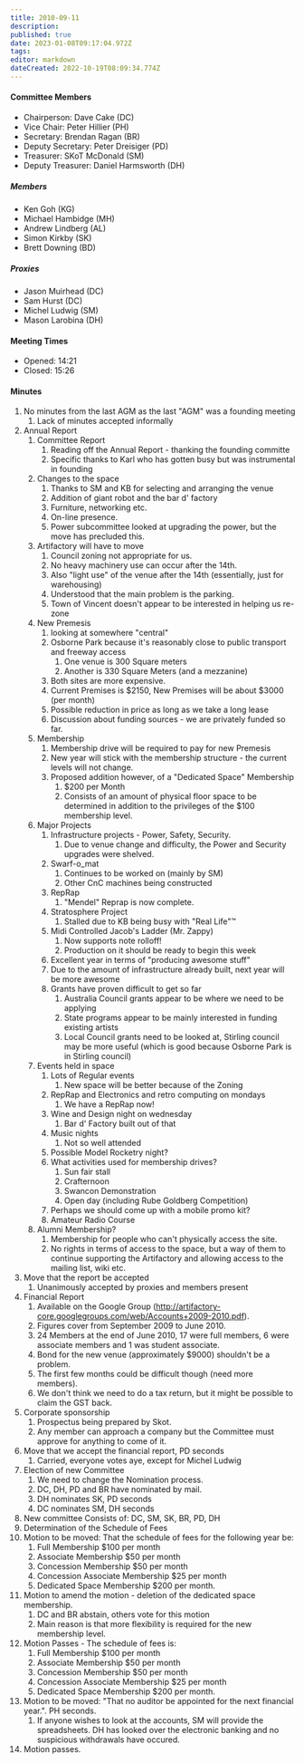 ```yaml
---
title: 2010-09-11
description: 
published: true
date: 2023-01-08T09:17:04.972Z
tags: 
editor: markdown
dateCreated: 2022-10-19T08:09:34.774Z
---
```


#### Committee Members

-   Chairperson: Dave Cake (DC)
-   Vice Chair: Peter Hillier (PH)
-   Secretary: Brendan Ragan (BR)
-   Deputy Secretary: Peter Dreisiger (PD)
-   Treasurer: SKoT McDonald (SM)
-   Deputy Treasurer: Daniel Harmsworth (DH)

##### Members

-   Ken Goh (KG)
-   Michael Hambidge (MH)
-   Andrew Lindberg (AL)
-   Simon Kirkby (SK)
-   Brett Downing (BD)

##### Proxies

-   Jason Muirhead (DC)
-   Sam Hurst (DC)
-   Michel Ludwig (SM)
-   Mason Larobina (DH)

#### Meeting Times

-   Opened: 14:21
-   Closed: 15:26

#### Minutes

1.  No minutes from the last AGM as the last "AGM" was a founding meeting
    1.  Lack of minutes accepted informally
2.  Annual Report
    1.  Committee Report
        1.  Reading off the Annual Report - thanking the founding committe
        2.  Specific thanks to Karl who has gotten busy but was instrumental in founding
    2.  Changes to the space
        1.  Thanks to SM and KB for selecting and arranging the venue
        2.  Addition of giant robot and the bar d' factory
        3.  Furniture, networking etc.
        4.  On-line presence.
        5.  Power subcommittee looked at upgrading the power, but the move has precluded this.
    3.  Artifactory will have to move
        1.  Council zoning not appropriate for us.
        2.  No heavy machinery use can occur after the 14th.
        3.  Also "light use" of the venue after the 14th (essentially, just for warehousing)
        4.  Understood that the main problem is the parking.
        5.  Town of Vincent doesn't appear to be interested in helping us re-zone
    4.  New Premesis
        1.  looking at somewhere "central"
        2.  Osborne Park because it's reasonably close to public transport and freeway access
            1.  One venue is 300 Square meters
            2.  Another is 330 Square Meters (and a mezzanine)
        3.  Both sites are more expensive.
        4.  Current Premises is \$2150, New Premises will be about \$3000 (per month)
        5.  Possible reduction in price as long as we take a long lease
        6.  Discussion about funding sources - we are privately funded so far.
    5.  Membership
        1.  Membership drive will be required to pay for new Premesis
        2.  New year will stick with the membership structure - the current levels will not change.
        3.  Proposed addition however, of a "Dedicated Space" Membership
            1.  \$200 per Month
            2.  Consists of an amount of physical floor space to be determined in addition to the privileges of the \$100 membership level.
    6.  Major Projects
        1.  Infrastructure projects - Power, Safety, Security.
            1.  Due to venue change and difficulty, the Power and Security upgrades were shelved.
        2.  Swarf-o_mat
            1.  Continues to be worked on (mainly by SM)
            2.  Other CnC machines being constructed
        3.  RepRap
            1.  "Mendel" Reprap is now complete.
        4.  Stratosphere Project
            1.  Stalled due to KB being busy with "Real Life"™
        5.  Midi Controlled Jacob's Ladder (Mr. Zappy)
            1.  Now supports note rolloff!
            2.  Production on it should be ready to begin this week
        6.  Excellent year in terms of "producing awesome stuff"
        7.  Due to the amount of infrastructure already built, next year will be more awesome
        8.  Grants have proven difficult to get so far
            1.  Australia Council grants appear to be where we need to be applying
            2.  State programs appear to be mainly interested in funding existing artists
            3.  Local Council grants need to be looked at, Stirling council may be more useful (which is good because Osborne Park is in Stirling council)
    7.  Events held in space
        1.  Lots of Regular events
            1.  New space will be better because of the Zoning
        2.  RepRap and Electronics and retro computing on mondays
            1.  We have a RepRap now!
        3.  Wine and Design night on wednesday
            1.  Bar d' Factory built out of that
        4.  Music nights
            1.  Not so well attended
        5.  Possible Model Rocketry night?
        6.  What activities used for membership drives?
            1.  Sun fair stall
            2.  Crafternoon
            3.  Swancon Demonstration
            4.  Open day (including Rube Goldberg Competition)
        7.  Perhaps we should come up with a mobile promo kit?
        8.  Amateur Radio Course
    8.  Alumni Membership?
        1.  Membership for people who can't physically access the site.
        2.  No rights in terms of access to the space, but a way of them to continue supporting the Artifactory and allowing access to the mailing list, wiki etc.
3.  Move that the report be accepted
    1.  Unanimously accepted by proxies and members present
4.  Financial Report
    1.  Available on the Google Group (<http://artifactory-core.googlegroups.com/web/Accounts+2009-2010.pdf>).
    2.  Figures cover from September 2009 to June 2010.
    3.  24 Members at the end of June 2010, 17 were full members, 6 were associate members and 1 was student associate.
    4.  Bond for the new venue (approximately \$9000) shouldn't be a problem.
    5.  The first few months could be difficult though (need more members).
    6.  We don't think we need to do a tax return, but it might be possible to claim the GST back.
5.  Corporate sponsorship
    1.  Prospectus being prepared by Skot.
    2.  Any member can approach a company but the Committee must approve for anything to come of it.
6.  Move that we accept the financial report, PD seconds
    1.  Carried, everyone votes aye, except for Michel Ludwig
7.  Election of new Committee
    1.  We need to change the Nomination process.
    2.  DC, DH, PD and BR have nominated by mail.
    3.  DH nominates SK, PD seconds
    4.  DC nominates SM, DH seconds
8.  New committee Consists of: DC, SM, SK, BR, PD, DH
9.  Determination of the Schedule of Fees
10. Motion to be moved: That the schedule of fees for the following year be:
    1.  Full Membership \$100 per month
    2.  Associate Membership \$50 per month
    3.  Concession Membership \$50 per month
    4.  Concession Associate Membership \$25 per month
    5.  Dedicated Space Membership \$200 per month.
11. Motion to amend the motion - deletion of the dedicated space membership.
    1.  DC and BR abstain, others vote for this motion
    2.  Main reason is that more flexibility is required for the new membership level.
12. Motion Passes - The schedule of fees is:
    1.  Full Membership \$100 per month
    2.  Associate Membership \$50 per month
    3.  Concession Membership \$50 per month
    4.  Concession Associate Membership \$25 per month
    5.  Dedicated Space Membership \$200 per month.
13. Motion to be moved: "That no auditor be appointed for the next financial year.". PH seconds.
    1.  If anyone wishes to look at the accounts, SM will provide the spreadsheets. DH has looked over the electronic banking and no suspicious withdrawals have occured.
14. Motion passes.
